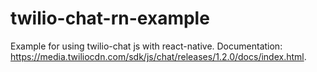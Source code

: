 # twilio-chat-rn-example
Example for using twilio-chat js with react-native.
Documentation: https://media.twiliocdn.com/sdk/js/chat/releases/1.2.0/docs/index.html.
